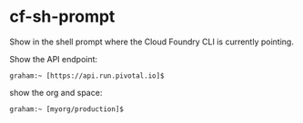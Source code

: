 
cf-sh-prompt
============

Show in the shell prompt where the Cloud Foundry CLI is currently pointing.

Show the API endpoint:

```
graham:~ [https://api.run.pivotal.io]$
```

show the org and space:

```
graham:~ [myorg/production]$ 
```

